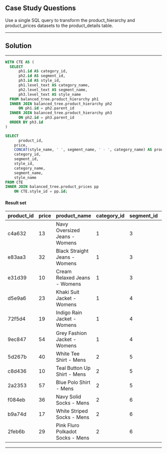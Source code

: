 ## Case Study Questions

Use a single SQL query to transform the product_hierarchy and product_prices datasets to the product_details table.

---

## Solution

---

```sql
WITH CTE AS (
  SELECT
      ph1.id AS category_id,
      ph2.id AS segment_id,
      ph3.id AS style_id,
      ph1.level_text AS category_name,
      ph2.level_text AS segment_name,
      ph3.level_text AS style_name
  FROM balanced_tree.product_hierarchy ph1
  INNER JOIN balanced_tree.product_hierarchy ph2
      ON ph1.id = ph2.parent_id
  INNER JOIN balanced_tree.product_hierarchy ph3
      ON ph2.id = ph3.parent_id
  ORDER BY ph3.id
)

SELECT
	  product_id,
    price,
    CONCAT(style_name, ' ', segment_name, ' - ', category_name) AS product_name,
    category_id,
    segment_id,
    style_id,
    category_name,
    segment_name,
    style_name
FROM CTE
INNER JOIN balanced_tree.product_prices pp
	ON CTE.style_id = pp.id;
```

#### Result set

| product_id | price | product_name                     | category_id | segment_id | style_id | category_name | segment_name | style_name          |
| ---------- | ----- | -------------------------------- | ----------- | ---------- | -------- | ------------- | ------------ | ------------------- |
| c4a632     | 13    | Navy Oversized Jeans - Womens    | 1           | 3          | 7        | Womens        | Jeans        | Navy Oversized      |
| e83aa3     | 32    | Black Straight Jeans - Womens    | 1           | 3          | 8        | Womens        | Jeans        | Black Straight      |
| e31d39     | 10    | Cream Relaxed Jeans - Womens     | 1           | 3          | 9        | Womens        | Jeans        | Cream Relaxed       |
| d5e9a6     | 23    | Khaki Suit Jacket - Womens       | 1           | 4          | 10       | Womens        | Jacket       | Khaki Suit          |
| 72f5d4     | 19    | Indigo Rain Jacket - Womens      | 1           | 4          | 11       | Womens        | Jacket       | Indigo Rain         |
| 9ec847     | 54    | Grey Fashion Jacket - Womens     | 1           | 4          | 12       | Womens        | Jacket       | Grey Fashion        |
| 5d267b     | 40    | White Tee Shirt - Mens           | 2           | 5          | 13       | Mens          | Shirt        | White Tee           |
| c8d436     | 10    | Teal Button Up Shirt - Mens      | 2           | 5          | 14       | Mens          | Shirt        | Teal Button Up      |
| 2a2353     | 57    | Blue Polo Shirt - Mens           | 2           | 5          | 15       | Mens          | Shirt        | Blue Polo           |
| f084eb     | 36    | Navy Solid Socks - Mens          | 2           | 6          | 16       | Mens          | Socks        | Navy Solid          |
| b9a74d     | 17    | White Striped Socks - Mens       | 2           | 6          | 17       | Mens          | Socks        | White Striped       |
| 2feb6b     | 29    | Pink Fluro Polkadot Socks - Mens | 2           | 6          | 18       | Mens          | Socks        | Pink Fluro Polkadot |

---
